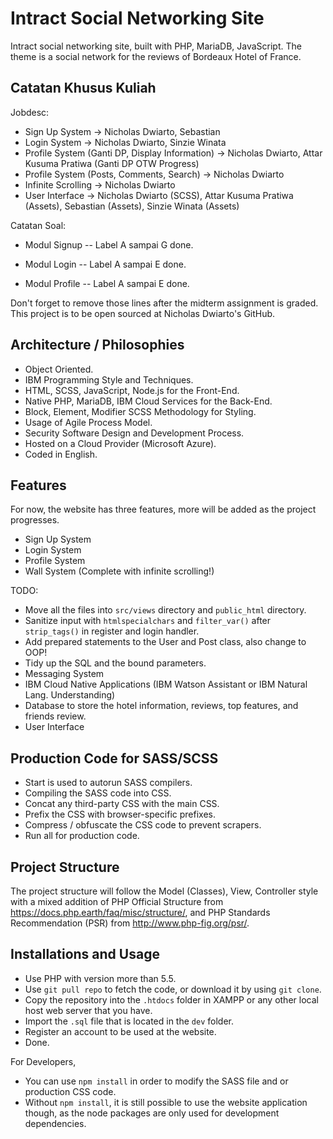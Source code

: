 # Intract Social Networking Site
Intract social networking site, built with PHP, MariaDB, JavaScript. The theme is a social network for the reviews of Bordeaux Hotel of France.

## Catatan Khusus Kuliah
Jobdesc:
- Sign Up System -> Nicholas Dwiarto, Sebastian
- Login System -> Nicholas Dwiarto, Sinzie Winata
- Profile System (Ganti DP, Display Information) -> Nicholas Dwiarto, Attar Kusuma Pratiwa (Ganti DP OTW Progress)
- Profile System (Posts, Comments, Search) -> Nicholas Dwiarto
- Infinite Scrolling -> Nicholas Dwiarto
- User Interface -> Nicholas Dwiarto (SCSS), Attar Kusuma Pratiwa (Assets), Sebastian (Assets), Sinzie Winata (Assets)

Catatan Soal:
- Modul Signup
-- Label A sampai G done.

- Modul Login
-- Label A sampai E done.

- Modul Profile
-- Label A sampai E done.

Don't forget to remove those lines after the midterm assignment is graded. This project is to be open sourced at Nicholas Dwiarto's GitHub.

## Architecture / Philosophies
* Object Oriented.
* IBM Programming Style and Techniques.
* HTML, SCSS, JavaScript, Node.js for the Front-End.
* Native PHP, MariaDB, IBM Cloud Services for the Back-End.
* Block, Element, Modifier SCSS Methodology for Styling.
* Usage of Agile Process Model.
* Security Software Design and Development Process.
* Hosted on a Cloud Provider (Microsoft Azure).
* Coded in English.

## Features
For now, the website has three features, more will be added as the project progresses.
* Sign Up System
* Login System
* Profile System
* Wall System (Complete with infinite scrolling!)

TODO:
* Move all the files into `src/views` directory and `public_html` directory.
* Sanitize input with `htmlspecialchars` and `filter_var()` after `strip_tags()` in register and login handler.
* Add prepared statements to the User and Post class, also change to OOP!
* Tidy up the SQL and the bound parameters.
* Messaging System
* IBM Cloud Native Applications (IBM Watson Assistant or IBM Natural Lang. Understanding)
* Database to store the hotel information, reviews, top features, and friends review.
* User Interface

## Production Code for SASS/SCSS
* Start is used to autorun SASS compilers.
* Compiling the SASS code into CSS.
* Concat any third-party CSS with the main CSS.
* Prefix the CSS with browser-specific prefixes.
* Compress / obfuscate the CSS code to prevent scrapers.
* Run all for production code.

## Project Structure
The project structure will follow the Model (Classes), View, Controller style with a mixed addition of PHP Official Structure from https://docs.php.earth/faq/misc/structure/, and PHP Standards Recommendation (PSR) from http://www.php-fig.org/psr/.

## Installations and Usage
* Use PHP with version more than 5.5.
* Use `git pull repo` to fetch the code, or download it by using `git clone`.
* Copy the repository into the `.htdocs` folder in XAMPP or any other local host web server that you have.
* Import the `.sql` file that is located in the `dev` folder.
* Register an account to be used at the website.
* Done.

For Developers,
* You can use `npm install` in order to modify the SASS file and or production CSS code.
* Without `npm install`, it is still possible to use the website application though, as the node packages are only used for development dependencies.